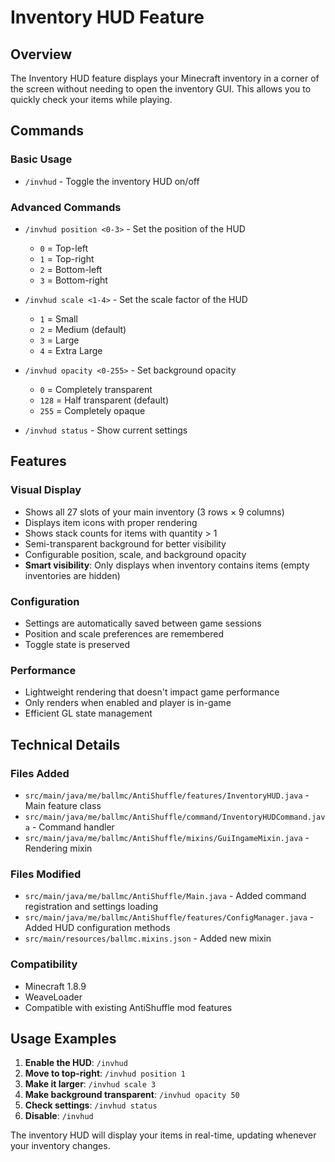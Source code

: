 # Inventory HUD Feature

## Overview
The Inventory HUD feature displays your Minecraft inventory in a corner of the screen without needing to open the inventory GUI. This allows you to quickly check your items while playing.

## Commands

### Basic Usage
- `/invhud` - Toggle the inventory HUD on/off

### Advanced Commands
- `/invhud position <0-3>` - Set the position of the HUD
  - `0` = Top-left
  - `1` = Top-right  
  - `2` = Bottom-left
  - `3` = Bottom-right

- `/invhud scale <1-4>` - Set the scale factor of the HUD
  - `1` = Small
  - `2` = Medium (default)
  - `3` = Large
  - `4` = Extra Large

- `/invhud opacity <0-255>` - Set background opacity
  - `0` = Completely transparent
  - `128` = Half transparent (default)
  - `255` = Completely opaque

- `/invhud status` - Show current settings

## Features

### Visual Display
- Shows all 27 slots of your main inventory (3 rows × 9 columns)
- Displays item icons with proper rendering
- Shows stack counts for items with quantity > 1
- Semi-transparent background for better visibility
- Configurable position, scale, and background opacity
- **Smart visibility**: Only displays when inventory contains items (empty inventories are hidden)

### Configuration
- Settings are automatically saved between game sessions
- Position and scale preferences are remembered
- Toggle state is preserved

### Performance
- Lightweight rendering that doesn't impact game performance
- Only renders when enabled and player is in-game
- Efficient GL state management

## Technical Details

### Files Added
- `src/main/java/me/ballmc/AntiShuffle/features/InventoryHUD.java` - Main feature class
- `src/main/java/me/ballmc/AntiShuffle/command/InventoryHUDCommand.java` - Command handler
- `src/main/java/me/ballmc/AntiShuffle/mixins/GuiIngameMixin.java` - Rendering mixin

### Files Modified
- `src/main/java/me/ballmc/AntiShuffle/Main.java` - Added command registration and settings loading
- `src/main/java/me/ballmc/AntiShuffle/features/ConfigManager.java` - Added HUD configuration methods
- `src/main/resources/ballmc.mixins.json` - Added new mixin

### Compatibility
- Minecraft 1.8.9
- WeaveLoader
- Compatible with existing AntiShuffle mod features

## Usage Examples

1. **Enable the HUD**: `/invhud`
2. **Move to top-right**: `/invhud position 1`
3. **Make it larger**: `/invhud scale 3`
4. **Make background transparent**: `/invhud opacity 50`
5. **Check settings**: `/invhud status`
6. **Disable**: `/invhud`

The inventory HUD will display your items in real-time, updating whenever your inventory changes.
